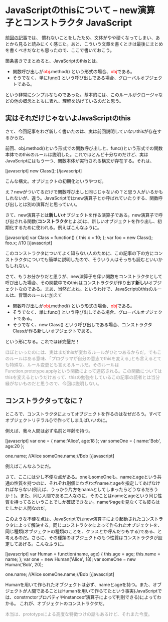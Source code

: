 JavaScriptのthisについて – new演算子とコンストラクタ
JavaScript
=====
<a title="JavaScriptのthisについて" href="http://manaten.net/archives/19">前回の記事</a>では、
慣れないことをしたため、文体がやや硬くなってしまい、あとから見ると読みにくく感じた。あと、こういう文章を書くときは最後にまとめを書くべきだなとも思ったので、ここで書いておこう。

箇条書きでまとめると、JavaScriptのthisとは、
<ul>
	<li>関数呼び出しが<span style="color: #ff0000;">obj</span>.method() という形式の場合、<span style="color: #ff0000;">obj</span>である。</li>
	<li>そうでなく、単にfunc() という呼び出しである場合、グローバルオブジェクトである。</li>
</ul>
という非常にシンプルなものであった。基本的には、このルールがクロージャなどの他の概念とともに表れ、理解を妨げているのだと思う。

<!--more-->
<h2>実はそれだけじゃないよJavaScriptのthis</h2>
さて、今回記事をわざ新しく書いたのは、実は前回説明していないthisが存在するからだ。

前回、obj.method()という形式での関数呼び出しと、func()という形式での関数本体でのthisのルールは説明した。これでほとんど十分なのだけど、実はJavaScriptにはもう一つ、関数本体が実行される構文が存在する。それは、

[javascript]
new Class();
[/javascript]

こんな構文。オブジェクトの初期化というやつだ。

え？newがついてるだけで関数呼び出しと同じじゃないの？と思う人がいるかもしれないが、違う。JavaScriptではnew演算子とか呼ばれていたりする、関数呼び出しとは別の演算だと思っていい。

さて、new演算子とは<strong>新しい</strong>オブジェクトを作る演算子である。new演算子で呼び出される関数(<strong>コンストラクタ</strong>とよぶ)は、新しいオブジェクトを作り出し、初期化するために使われる。例えばこんなふうに。

[javascript]
var Class = function() {
    this.x = 10;
};
var foo = new Class();
foo.x; //10
[/javascript]

このコンストラクタについてよく知らない人のために、この記事の下の方にコンストラクタについても簡単に説明したので、そういう人はそっちも読むといいかもしれない。

さて、もうお分かりだと思うが、new演算子を伴い関数をコンストラクタとして呼び出した場合、その関数中でのthisはコンストラクタが作り出す<strong>新しい</strong>オブジェクトなのである。まあ、当然だよね。というわけで、JavaScriptのthisのルールは、冒頭のルールに加えて
<ul>
	<li>関数呼び出しが<span style="color: #ff0000;">obj</span>.method() という形式の場合、<span style="color: #ff0000;">obj</span>である。</li>
	<li>そうでなく、単にfunc() という呼び出しである場合、グローバルオブジェクトである。</li>
	<li>そうでなく、new Class() という呼び出しである場合、コンストラクタClassが作る新しいオブジェクトである。</li>
</ul>
という形になる。これでほぼ完璧だ！

<span style="color: #999999;">ほぼといったのには、実はまだthisが変わるルールがひとつあるからだ。でもこのルールはある意味、｢プログラマが自分の意志でthisを変える｣とも言えるとても特殊な、ルール変更とも言えるルールだ。そのルールはFunction.prototype.applyという関数によって適応される。この関数についてはthisを変えるというだけあって、thisの勉強をしているこの記事の読者とは当分縁がないものだと思うので、今回は説明しない。</span>
<h2>コンストラクタってなに？</h2>
ところで、コンストラクタによってオブジェクトを作るのはなぜだろう。すべてオブジェクトリテラル{}で作ってしまえばいいのに。

例えば、我々人間は必ず名前と年齢を持つ。

[javascript]
var one = { name:'Alice', age:18 };
var someOne = { name:'Bob', age:20 };

one.name; //Alice
someOne.name;//Bob
[/javascript]

例えばこんなふうにだ。

さて、ここには少し不便な点がある。oneもsomeOneも、nameとageという共通の性質を持つのに、それぞれ別個にわざわざnameとageを指定してあげなければならない(例えば、うっかり片方をnamaとしてしまったらどうなるだろうか！)。また、同じ人間である二人なのに、そのことはnameとageという同じ性質を持ってるということでしか確認できない。nameやageを見なくても彼らはたしかに人間なのだ。

このような不便な点は、JavaScriptではnew演算子により起動されたコンストラクタによって解決する。同じコンストラクタによって作られたオブジェクトを、同じ種類(オブジェクトの種類のことを、クラスとか呼んだりもする)である、と考えるのだ。さらに、その種類のオブジェクトのもつ性質はコンストラクタが設定してあげる。こんなふうに。

[javascript]
var Human = function(name, age) {
    this.age = age;
    this.name = name;
};
var one = new Human('Alice', 18);
var someOne = new Human('Bob', 20);

one.name; //Alice
someOne.name;//Bob
[/javascript]

Humanを用いて作られたオブジェクトは必ず、nameとageを持つ。また、オブジェクトが人間であることはHumanを用いて作らてたという事実(JavaScriptでは、constrnctorプロパティやinstanceof演算子によって判別できる)によってわかる。
これが、オブジェクトのコンストラクタだ。

<span style="color: #999999;">本当は、prototypeによる高度な特徴つけの話もあるけど、それまた今度。</span>
